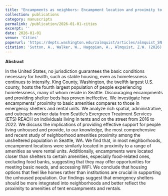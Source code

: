 ```yaml
---
title: "Encampments as neighbors: Encampment location and proximity to amenities among Seattle, WA’s unhoused population"
collection: publications
category: manuscripts
permalink: /publication/2026-01-01-cities
excerpt: ''
date: 2026-01-01
venue: 'Cities'
paperurl: 'https://depts.washington.edu/zalmquist/articles/almquist_SN.pdf'
citation: 'Sutton, A., Walker, W., Hagopian, A., Almquist, Z.W. (2026). <a href="https://doi.org/10.1016/j.cities.2025.106348">Encampments as neighbors: Encampment location and proximity to amenities among Seattle, WA’s unhoused population</a>. <i>Cities</i>, 168.'
---
```





**Abstract**

In the United States, no jurisdiction guarantees the basic conditions necessary for health, such as stable housing, even as homelessness continues to intensify. King County, Washington, the twelfth largest U.S. county, hosts the fourth largest population of people experiencing homelessness, many of whom reside in Seattle. Discouraging encampments and providing shelter beds has proven ineffective. We investigate how encampments' proximity to basic amenities compares to those in emergency shelters and rental units. We analyze rich spatial, administrative, and outreach worker data from Seattle’s Evergreen Treatment Services (ETS) REACH on individuals living in tents and on the street from 2016 to 2022. We discuss the implications of providing effective support for people living unhoused and provide, to our knowledge, the most comprehensive and recent study of neighborhood amenities proximity among the unsheltered population in Seattle, WA. We find that, in most neighborhoods, encampment locations were similarly located in proximity to a range of amenities as were rental units. Additionally, encampments were located closer than shelters to certain amenities, especially food-related ones, excluding food banks, suggesting that they may offer opportunities for meeting basic needs, and accessing WiFi. We conclude that housing options that feel like homes rather than institutions are crucial in supporting the unhoused population. Our findings suggest that emergency shelters should be more integrated into neighborhoods and better reflect the proximity to amenities of tent encampments and rentals.
